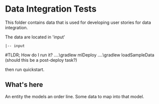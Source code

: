 # Data Integration Tests

This folder contains data that is used for developing user stories for data integration.

The data are located in 'input'
```
|-- input  
```

#TLDR; How do I run it?
..\..\gradlew mlDeploy
..\..\gradlew loadSampleData     (should this be a post-deploy task?)

then run quickstart.

## What's here

An entity the models an order line.  Some data to map into that model.


